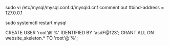 sudo vi /etc/mysql/mysql.conf.d/mysqld.cnf
comment out
#bind-address		= 127.0.0.1

sudo systemctl restart mysql

CREATE USER 'root'@'%' IDENTIFIED BY 'asdF@123';
GRANT ALL ON website_skeleton.* TO 'root'@'%';
